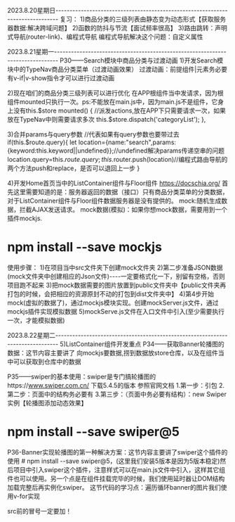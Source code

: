 2023.8.20星期日-------------------------------------------------------------------------------
复习：
1)商品分类的三级列表由静态变为动态形式【获取服务器数据:解决跨域问题】
2)函数的防抖与节流【面试频率很高】
3)路由跳转：声明式导航(router-link)、编程式导航
编程式导航解决这个问题：自定义属性



2023.8.21星期一-------------------------------------------------------------------------------
P30——Search模块中商品分类与过渡动画
1)开发Search模块中的TypeNav商品分类菜单（过渡动画效果）
过渡动画：前提组件|元素务必要有v-if|v-show指令才可以进行过渡动画

2)现在咱们的商品分类三级列表可以进行优化
    在APP根组件当中发请求，因为根组件mounted只执行一次。ps:不能放在main.js中，因为main.js不是组件，它身上没有this.$store
mounted() {
    //派发actions,放在APP下只需要请求一次，如果放在TypeNav中则需要请求多次
    this.$store.dispatch('categoryList');
  },

3)合并params与query参数
//代表如果有query参数也要带过去
  if(this.$route.query){
      let location={name:"search",params:{keyword:this.keyword||undefined}};//undefined解决params传递空串的问题
      location.query=this.$route.query;
      this.$router.push(location)//编程式路由导航的两个方法push和replace，是否可以退回上一步
  }

4)开发Home首页当中的ListContainer组件与Floor组件
https://docschia.org/
首先这里需要知道的是：服务器返回的数据（接口）只有商品分类菜单的分类数据，对于ListContainer组件与Floor组件数据服务器是没有提供的。
mock:随机生成数据，拦截AJAX发送请求。
mock数据(模拟)：如果你想mock数据，需要用到一个插件mockjs.
# npm install --save mockjs
使用步骤：
1)在项目当中src文件夹下创建mock文件夹
2)第二步准备JSON数据(mock文件夹中创建相应的Json文件)----一定要格式化一下，别留有空格，否则项目跑不起来
3)把mock数据需要的图片放置到public文件夹中【public文件夹再打包的时候，会把相应的资源原封不动的打包到dist文件夹中】
4)第4步开始mock(虚拟的数据了)，通过mockjs模块实现。创建mockServer.js文件，通过mockjs插件实现模拟数据
5)mockServe.js文件在入口文件中引入(至少需要执行一次，才能模拟数据)



2023.8.22星期二-------------------------------------------------------------------------------
5)ListContainer组件开发重点
P34——获取Banner轮播图的数据：这节内容主要讲了 向mockjs要数据,捞到数据放store仓库，以及在组件当中可以获取到仓库中的数据

P35——swiper的基本使用：swiper是专门搞轮播图的https://www.swiper.com.cn/
下载5.4.5的版本
参照官网文档
1.第一步：引包
2.第二步：页面中的结构务必要有
3.第三步：（页面中务必要有结构）：new Swiper实例【轮播图添加动态效果】

# npm install --save swiper@5
P36-Banner实现轮播图的第一种解决方案：这节内容主要讲了swiper这个插件的使用 # npm install --save swiper@5，(这里我们安装5版本是因为5版本稳定)然后项目中引入swiper这个插件，注意样式可以在main.js文件中引入，这样其它组件也可以使用。另一个点是在组件挂载完毕的时候，我们使用延时器让DOM结构加载完整后再实例化swiper。
这节代码的学习点：遍历循环banner的图片我们使用v-for实现
<div
  class="swiper-slide"
  v-for="(carousel,index) in bannerList"
  :key="carousel.id"
>
<!--carousel就是轮播图的意思-->
<img :src="carousel.imgUrl" />src前的冒号一定要加！
